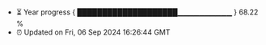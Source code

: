 - ⏳ Year progress { ████████████████████▁▁▁▁▁▁▁▁▁▁ } 68.22 %
- ⏰ Updated on Fri, 06 Sep 2024 16:26:44 GMT

